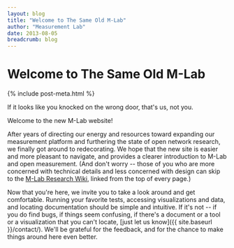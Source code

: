 ```yaml
---
layout: blog
title: "Welcome to The Same Old M-Lab"
author: "Measurement Lab"
date: 2013-08-05
breadcrumb: blog
---
```


# Welcome to The Same Old M-Lab
{% include post-meta.html %}

If it looks like you knocked on the wrong door, that's us, not you.

Welcome to the new M-Lab website!

After years of directing our energy and resources toward expanding our measurement platform and furthering the state of open network research, we finally got around to redecorating. We hope that the new site is easier and more pleasant to navigate, and provides a clearer introduction to M-Lab and open measurement. (And don't worry -- those of you who are more concerned with technical details and less concerned with design can skip to the [M-Lab Research Wiki](http://wiki.measurementlab.net/), linked from the top of every page.)

<!--more-->

Now that you're here, we invite you to take a look around and get comfortable. Running your favorite tests, accessing visualizations and data, and locating documentation should be simple and intuitive. If it's not -- if you do find bugs, if things seem confusing, if there's a document or a tool or a visualization that you can't locate, [just let us know]({{ site.baseurl }}/contact/). We'll be grateful for the feedback, and for the chance to make things around here even better.
